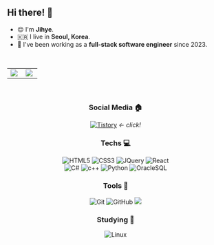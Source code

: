 ## Hi there! 👋
- 😌 I'm <strong>Jihye</strong>.
- 🇰🇷 I live in <strong>Seoul, Korea</strong>.
- 🌱 I've been working as a <strong>full-stack software engineer</strong> since 2023.
<br/>
<p align="center" style=scroll="no">
  <table>
    <tr>
      <td align="top" width="50%">
      <img src="https://github-readme-stats.vercel.app/api?username=jihyelisa&count_private=true&show_icons=true&theme=vue&hide_border=true" align="left" style="max-width: 100%" />
      </td>
      <td align="top" width="50%">
        <img src="https://github-readme-stats.vercel.app/api/top-langs/?username=jihyelisa&hide=jupyter%20notebook&layout=compact&theme=vue&hide_border=true" align="left" style="max-width: 100%" />
      </td>
    </tr>
  </table>
</p><br/>



<div align="center">

### Social Media 🏠

[![Tistory](https://img.shields.io/badge/Tistory-ea5220.svg?style=for-the-badge&logo=Tistory&logoColor=white)](https://j-lisa-dev.tistory.com/88)
  <i>← click!</i>
<br/>

### Techs 💻

![HTML5](https://img.shields.io/badge/HTML5-E34F26.svg?style=for-the-badge&logo=HTML5&logoColor=white)
![CSS3](https://img.shields.io/badge/CSS3-1572B6.svg?style=for-the-badge&logo=css3&logoColor=white)
![JQuery](https://img.shields.io/badge/jquery-343434.svg?style=for-the-badge&logo=jquery&logoColor=77d0f8)
![React](https://img.shields.io/badge/react-23262e.svg?style=for-the-badge&logo=react&logoColor=149eca)
<br/>
![C#](https://img.shields.io/badge/CSharp-3A0091.svg?style=for-the-badge&logo=CSharp&logoColor=A279DD)
![c++](https://img.shields.io/badge/C++-6295CB.svg?style=for-the-badge&logo=c++&logoColor=white)
![Python](https://img.shields.io/badge/Python-306998?style=for-the-badge&logo=Python&logoColor=white)
![OracleSQL](https://img.shields.io/badge/oracle-F80000.svg?style=for-the-badge&logo=oracle&logoColor=white)
<br/>
<!--![MFC](https://img.shields.io/badge/mfc-EC642A.svg?style=for-the-badge&logo=mfc&logoColor=white)-->

### Tools 🔧

![Git](https://img.shields.io/badge/Git-F05032.svg?style=for-the-badge&logo=Git&logoColor=white)
![GitHub](https://img.shields.io/badge/GitHub-181717.svg?style=for-the-badge&logo=GitHub&logoColor=white)
<img src="https://img.shields.io/badge/Visual Studio Code-007ACC?style=for-the-badge&logo=Visual Studio&logoColor=white">
<br/>

### Studying 📖

![Linux](https://img.shields.io/badge/linux-FCC624.svg?style=for-the-badge&logo=linux&logoColor=white)
  
  
</div>


<!--
**jihyelisa/jihyelisa** is a ✨ _special_ ✨ repository because its `README.md` (this file) appears on your GitHub profile.

Here are some ideas to get you started:

- 🔭 I’m currently working on ...
- 🌱 I’m currently learning ...
- 👯 I’m looking to collaborate on ...
- 🤔 I’m looking for help with ...
- 💬 Ask me about ...
- 📫 How to reach me: ...
- 😄 Pronouns: ...
- ⚡ Fun fact: ...
-->

</font>
